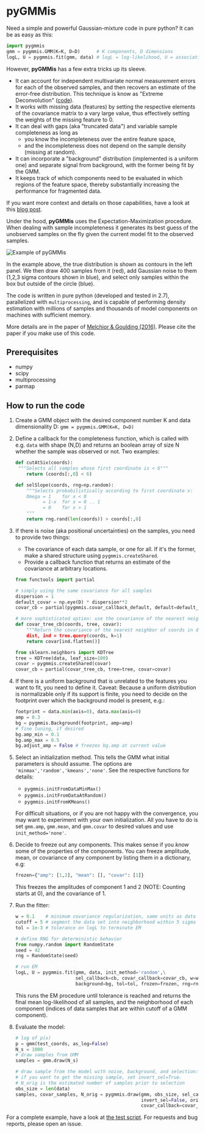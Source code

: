 # pyGMMis

Need a simple and powerful Gaussian-mixture code in pure python? It can be as easy as this:

```python
import pygmmis
gmm = pygmmis.GMM(K=K, D=D)      # K components, D dimensions
logL, U = pygmmis.fit(gmm, data) # logL = log-likelihood, U = association of data to components
```
However, **pyGMMis** has a few extra tricks up its sleeve.

* It can account for independent multivariate normal measurement errors for each of the observed samples, and then recovers an estimate of the error-free distribution. This technique is know as "Extreme Deconvolution" ([code](https://github.com/jobovy/extreme-deconvolution)).
* It works with missing data (features) by setting the respective elements of the covariance matrix to a vary large value, thus effectively setting the weights of the missing feature to 0.
* It can deal with gaps (aka "truncated data") and variable sample completeness as long as
  * you know the incompleteness over the entire feature space,
  * and the incompleteness does not depend on the sample density (missing at random).
* It can incorporate a "background" distribution (implemented is a uniform one) and separate signal from background, with the former being fit by the GMM.
* It keeps track of which components need to be evaluated in which regions of the feature space, thereby substantially increasing the performance for fragmented data.

If you want more context and details on those capabilities, have a look at this [blog post](http://pmelchior.net/blog/gaussian-mixture-models-for-astronomy.html).

Under the hood, **pyGMMis** uses the Expectation-Maximization procedure. When dealing with sample incompleteness it generates its best guess of the unobserved samples on the fly given the current model fit to the observed samples.

![Example of pyGMMis](tests/pygmmis.png)

In the example above, the true distribution is shown as contours in the left panel. We then draw 400 samples from it (red), add Gaussian noise to them (1,2,3 sigma contours shown in blue), and select only samples within the box but outside of the circle (blue).

The code is written in pure python (developed and tested in 2.7), parallelized with `multiprocessing`, and is capable of performing density estimation with millions of samples and thousands of model components on machines with sufficient memory.

More details are in the paper of [Melchior & Goulding (2016)](http://arxiv.org/abs/1611.05806). Please cite the paper if you make use of this code.

## Prerequisites

* numpy
* scipy
* multiprocessing
* parmap

## How to run the code

1. Create a GMM object with the desired component number K and data dimensionality D:
   ```gmm = pygmmis.GMM(K=K, D=D) ```

3. Define a callback for the completeness function, which is called with e.g. `data` with shape (N,D) and returns an boolean array of size N whether the sample was observed or not. Two examples:

   ```python
   def cutAtSix(coords):
   	"""Selects all samples whose first coordinate is < 6"""
       return (coords[:,0] < 6)

   def selSlope(coords, rng=np.random):
       """Selects probabilistically according to first coordinate x:
       Omega = 1    for x < 0
             = 1-x  for x = 0 .. 1
             = 0    for x > 1
       """
       return rng.rand(len(coords)) > coords[:,0]
   ```

4. If there is noise (aka positional uncertainties) on the samples, you need to provide two things:

   * The covariance of each data sample, or one for all. If it's the former, make a shared structure using `pygmmis.createShared`.
   * Provide a callback function that returns an estimate of the covariance at arbitrary locations.

   ```python
   from functools import partial

   # simply using the same covariance for all samples
   dispersion = 1
   default_covar = np.eye(D) * dispersion**2
   covar_cb = partial(pygmmis.covar_callback_default, default=default_covar)

   # more sophisticated option: use the covariance of the nearest neighbor.
   def covar_tree_cb(coords, tree, covar):
       """Return the covariance of the nearest neighbor of coords in data.""""
       dist, ind = tree.query(coords, k=1)
       return covar[ind.flatten()]

   from sklearn.neighbors import KDTree
   tree = KDTree(data, leaf_size=100)
   covar = pygmmis.createShared(covar)
   covar_cb = partial(covar_tree_cb, tree=tree, covar=covar)
   ```

4. If there is a uniform background that is unrelated to the features you want to fit, you need to define it. Caveat: Because a uniform distribution is normalizable only if its support is finite, you need to decide on the footprint over which the background model is present, e.g.:

   ```python
   footprint = data.min(axis=0), data.max(axis=0)
   amp = 0.3
   bg = pygmmis.Background(footprint, amp=amp)
   # fine tuning, if desired
   bg.amp_min = 0.1
   bg.amp_max = 0.5
   bg.adjust_amp = False # freezes bg.amp at current value
   ```

5. Select an initialization method. This tells the GMM what initial parameters is should assume. The options are `'minmax','random','kmeans','none'`. See the respective functions for details:

   * `pygmmis.initFromDataMinMax()`
   * `pygmmis.initFromDataAtRandom()`
   * `pygmmis.initFromKMeans()`

   For difficult situations, or if you are not happy with the convergence, you may want to experiment with your own initialization. All you have to do is set `gmm.amp`, `gmm.mean`, and `gmm.covar` to desired values and use `init_method='none'`.

6. Decide to freeze out any components. This makes sense if you *know* some of the properties of the components. You can freeze amplitude, mean, or covariance of any component by listing them in a dictionary, e.g:

   ```python
   frozen={"amp": [1,2], "mean": [], "covar": [1]}
   ```

   This freezes the amplitudes of component 1 and 2 (NOTE: Counting starts at 0), and the covariance of 1.

7. Run the fitter:

   ```python
   w = 0.1    # minimum covariance regularization, same units as data
   cutoff = 5 # segment the data set into neighborhood within 5 sigma around components
   tol = 1e-3 # tolerance on logL to terminate EM
   
   # define RNG for deterministic behavior
   from numpy.random import RandomState
   seed = 42
   rng = RandomState(seed)

   # run EM
   logL, U = pygmmis.fit(gmm, data, init_method='random',\
                         sel_callback=cb, covar_callback=covar_cb, w=w, cutoff=cutoff,\
                         background=bg, tol=tol, frozen=frozen, rng=rng)
   ```

   This runs the EM procedure until tolerance is reached and returns the final mean log-likelihood of all samples, and the neighborhood of each component (indices of data samples that are within cutoff of a GMM component).

8. Evaluate the model:

   ```python
   # log of p(x)
   p = gmm(test_coords, as_log=False)
   N_s = 1000
   # draw samples from GMM
   samples = gmm.draw(N_s)

   # draw sample from the model with noise, background, and selection:
   # if you want to get the missing sample, set invert_sel=True.
   # N_orig is the estimated number of samples prior to selection
   obs_size = len(data)
   samples, covar_samples, N_orig = pygmmis.draw(gmm, obs_size, sel_callback=cb,\
                                                 invert_sel=False, orig_size=None,\
                                                 covar_callback=covar_cb,background=bg)
   ```



For a complete example, have a look at [the test script](tests/test.py). For requests and bug reports, please open an issue.
